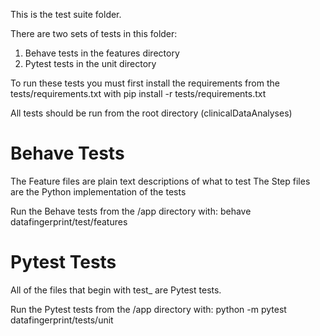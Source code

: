 This is the test suite folder.

There are two sets of tests in this folder:
1. Behave tests in the features directory
2. Pytest tests in the unit directory

To run these tests you must first install the requirements from the tests/requirements.txt with
pip install -r tests/requirements.txt

All tests should be run from the root directory (clinicalDataAnalyses)

# Behave Tests

The Feature files are plain text descriptions of what to test
The Step files are the Python implementation of the tests

Run the Behave tests from the /app directory with:
behave datafingerprint/test/features

# Pytest Tests

All of the files that begin with test_ are Pytest tests.

Run the Pytest tests from the /app directory with:
python -m pytest datafingerprint/tests/unit


